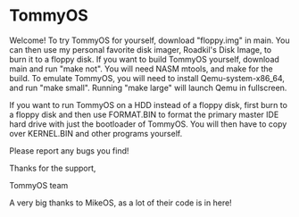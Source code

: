 # TommyOS

Welcome!
To try TommyOS for yourself, download "floppy.img" in main.
You can then use my personal favorite disk imager, Roadkil's Disk Image, to burn it to a floppy disk.
If you want to build TommyOS yourself, download main and run "make not". 
You will need NASM mtools, and make for the build. To emulate TommyOS, you will need to install Qemu-system-x86_64, and run "make small".
Running "make large" will launch Qemu in fullscreen. 

If you want to run TommyOS on a HDD instead of a floppy disk, first burn to a floppy disk and then use FORMAT.BIN to format the primary master IDE hard drive with just the bootloader of TommyOS.
You will then have to copy over KERNEL.BIN and other programs yourself.

Please report any bugs you find!


Thanks for the support,

TommyOS team


A very big thanks to MikeOS, as a lot of their code is in here!